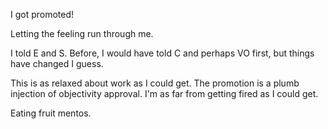 I got promoted!

Letting the feeling run through me.

I told E and S. Before, I would have told C and perhaps VO first, but things have changed I guess.

This is as relaxed about work as I could get. The promotion is a plumb injection of objectivity approval. I'm as far from getting fired as I could get.

Eating fruit mentos.
